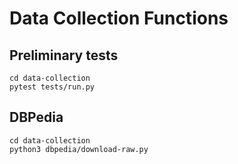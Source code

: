 # Data Collection Functions

## Preliminary tests
```
cd data-collection
pytest tests/run.py
```

## DBPedia
```
cd data-collection
python3 dbpedia/download-raw.py
```

